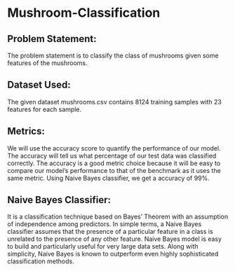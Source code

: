 # Mushroom-Classification

## Problem Statement:

The problem statement is to classify the class of mushrooms given some features of the mushrooms. 

## Dataset Used:

The given dataset mushrooms.csv contains 8124 training samples with 23 features for each sample. 

## Metrics:

We will use the accuracy score to quantify the performance of our model. The accuracy will tell us what percentage of our test data was classified correctly. The accuracy is a good metric choice because it will be easy to compare our model’s performance to that of the benchmark as it uses the same metric. Using Naive Bayes classifier, we get a accuracy of 99%. 

## Naive Bayes Classifier:


It is a classification technique based on Bayes’ Theorem with an assumption of independence among predictors. In simple terms, a Naive Bayes classifier assumes that the presence of a particular feature in a class is unrelated to the presence of any other feature.
Naive Bayes model is easy to build and particularly useful for very large data sets. Along with simplicity, Naive Bayes is known to outperform even highly sophisticated classification methods.



